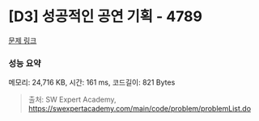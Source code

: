 # [D3] 성공적인 공연 기획 - 4789 

[문제 링크](https://swexpertacademy.com/main/code/problem/problemDetail.do?contestProbId=AWS2dSgKA8MDFAVT) 

### 성능 요약

메모리: 24,716 KB, 시간: 161 ms, 코드길이: 821 Bytes



> 출처: SW Expert Academy, https://swexpertacademy.com/main/code/problem/problemList.do